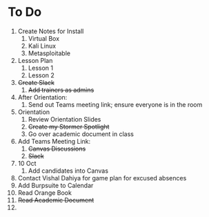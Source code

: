 # To Do

1. Create Notes for Install 
    1. Virtual Box
    2. Kali Linux
    3. Metasploitable
2. Lesson Plan 
    1. Lesson 1
    2. Lesson 2
3. ~~Create Slack~~
    1. ~~Add trainers as admins~~
4. After Orientation:
    1. Send out Teams meeting link; ensure everyone is in the room
5. Orientation
    1. Review Orientation Slides
    2. ~~Create my Stormer Spotlight~~
    3. Go over academic document in class
6. Add Teams Meeting Link:
    1. ~~Canvas Discussions~~
    2. ~~Slack~~
7. 10 Oct
    1. Add candidates into Canvas
8. Contact Vishal Dahiya for game plan for excused absences
9. Add Burpsuite to Calendar
10. Read Orange Book
11. ~~Read Academic Document~~
12.